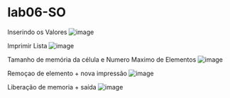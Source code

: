 # lab06-SO

Inserindo os Valores
![image](https://github.com/user-attachments/assets/4390788e-4a16-4f8d-857f-c778f95dc0bf)

Imprimir Lista
![image](https://github.com/user-attachments/assets/d11246d5-d804-4f57-beeb-6bed572a2376)

Tamanho de memória da célula e Numero Maximo de Elementos
![image](https://github.com/user-attachments/assets/f04f195b-97d8-4c74-bd2d-b6effce6fa4a)

Remoçao de elemento + nova impressão
![image](https://github.com/user-attachments/assets/c45e7ce7-4ac3-4ec2-a949-8c83a4d993af)

Liberação de memoria + saída
![image](https://github.com/user-attachments/assets/08015e04-6277-4797-a306-7cac65bd09cc)


